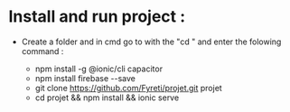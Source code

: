 # Install and run project : 
  - Create a folder and in cmd go to with the "cd <path>" and enter the folowing command :
    - npm install -g @ionic/cli capacitor
    - npm install firebase --save
    - git clone https://github.com/Fyreti/projet.git projet
    - cd projet && npm install && ionic serve
